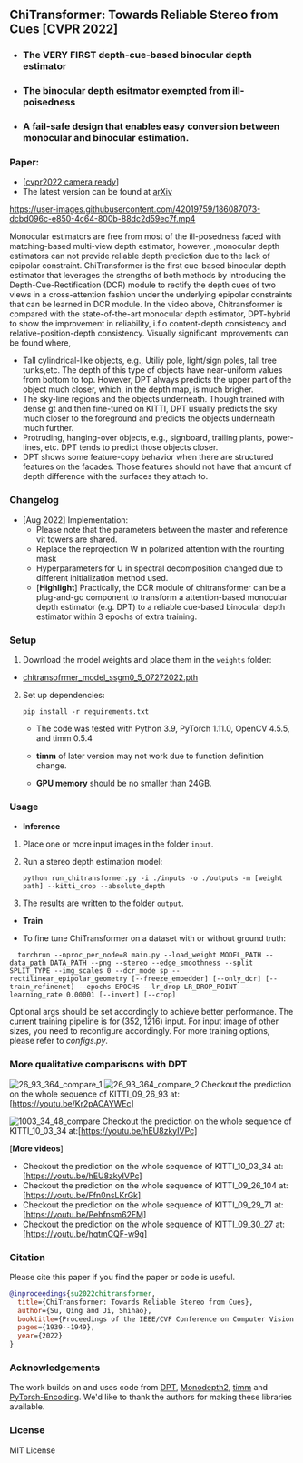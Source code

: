 ## ChiTransformer: Towards Reliable Stereo from Cues [CVPR 2022]
- ### The VERY FIRST depth-cue-based binocular depth estimator
- ### The binocular depth esitmator exempted from ill-poisedness
- ### A fail-safe design that enables easy conversion between monocular and binocular estimation.

### Paper:
- [[cvpr2022 camera ready](https://openaccess.thecvf.com/content/CVPR2022/html/Su_Chitransformer_Towards_Reliable_Stereo_From_Cues_CVPR_2022_paper.html)]
- The latest version can be found at [arXiv](https://arxiv.org/abs/2203.04554)

[//]: # '<img width="1013" alt="image" src="https://user-images.githubusercontent.com/42019759/179230291-b3473a9c-763d-4776-9311-2f3de0d8d267.png">'



https://user-images.githubusercontent.com/42019759/186087073-dcbd096c-e850-4c64-800b-88dc2d59ec7f.mp4   

Monocular estimators are free from most of the ill-posedness faced with matching-based multi-view depth estimator, however, ,monocular depth estimators can not provide reliable depth prediction due to the lack of epipolar constraint. ChiTransformer is the first cue-based binocular depth estimator that leverages the strengths of both methods by introducing the Depth-Cue-Rectification (DCR) module to rectify the depth cues of two views in a cross-attention fashion under the underlying epipolar constraints that can be learned in DCR module. 
In the video above, Chitransformer is compared with the state-of-the-art monocular depth estimator, DPT-hybrid to show the improvement in reliability, i.f.o content-depth consistency and relative-position-depth consistency. Visually significant improvements can be found where,   
- Tall cylindrical-like objects, e.g., Utiliy pole, light/sign poles, tall tree tunks,etc. The depth of this type of objects have near-uniform values from bottom to top. However, DPT always predicts the upper part of the object much closer, which, in the depth map, is much brigher. 
- The sky-line regions and the objects underneath. Though trained with dense gt and then fine-tuned on KITTI, DPT usually predicts the sky much closer to the foreground and predicts the objects underneath much further.
- Protruding, hanging-over objects, e.g., signboard, trailing plants, power-lines, etc. DPT tends to predict those objects closer.
- DPT shows some feature-copy behavior when there are structured features on the facades. Those features should not have that amount of depth difference with the surfaces they attach to.


### Changelog

* [Aug 2022] Implementation:
    - Please note that the parameters between the master and reference vit towers are shared.
    - Replace the reprojection W in polarized attention with the rounting mask
    - Hyperparameters for U in spectral decomposition changed due to different initialization method used.   
    - [**Highlight**] Practically, the DCR module of chitransformer can be a plug-and-go component to transform a attention-based monocular depth estimator (e.g. DPT) to a reliable cue-based binocular depth estimator within 3 epochs of extra training.


### Setup 

1) Download the model weights and place them in the `weights` folder:
- [chitransofrmer_model_ssgm0_5_07272022.pth](https://drive.google.com/file/d/1LIHNdyO8Jbhe0RWbpUzdbSo4zU82Tg41/view?usp=sharing)   


2) Set up dependencies: 

    ```shell
    pip install -r requirements.txt
    ```

   - The code was tested with Python 3.9, PyTorch 1.11.0, OpenCV 4.5.5, and timm 0.5.4
   - **timm** of later version may not work due to function definition change.
   
   - **GPU memory** should be no smaller than 24GB.

### Usage 

- **Inference**

1) Place one or more input images in the folder `input`.

2) Run a stereo depth estimation model:

    ```shell
    python run_chitransformer.py -i ./inputs -o ./outputs -m [weight path] --kitti_crop --absolute_depth 
    ```


3) The results are written to the folder `output`.


- **Train**   

- To fine tune ChiTransformer on a dataset with or without ground truth:   

 ```shell
   torchrun --nproc_per_node=8 main.py --load_weight MODEL_PATH --data_path DATA_PATH --png --stereo --edge_smoothness --split SPLIT_TYPE --img_scales 0 --dcr_mode sp --rectilinear_epipolar_geometry [--freeze_embedder] [--only_dcr] [--train_refinenet] --epochs EPOCHS --lr_drop LR_DROP_POINT --learning_rate 0.00001 [--invert] [--crop]
   ```
Optional args should be set accordingly to achieve better performance. The current training pipeline is for (352, 1216) input. For input image of other sizes, you need to reconfigure accordingly. For more training options, please refer to $configs.py$.
 

### More qualitative comparisons with DPT

![26_93_364_compare_1](https://user-images.githubusercontent.com/42019759/186490687-28468fac-4fbd-4a66-a421-cb3bcc17b5cf.png)
![26_93_364_compare_2](https://user-images.githubusercontent.com/42019759/186490733-446cd8e5-7f92-44ae-8009-59c26291ac8a.png)
Checkout the prediction on the whole sequence of KITTI_09_26_93 at: [https://youtu.be/Kr2pACAYWEc]

![1003_34_48_compare](https://user-images.githubusercontent.com/42019759/186490776-09e8e8c8-e130-4088-9280-aee5236fc763.png)
Checkout the prediction on the whole sequence of KITTI_10_03_34 at:[https://youtu.be/hEU8zkyIVPc]

[**More videos**]
- Checkout the prediction on the whole sequence of KITTI_10_03_34 at: [https://youtu.be/hEU8zkyIVPc]
- Checkout the prediction on the whole sequence of KITTI_09_26_104 at: [https://youtu.be/Ffn0nsLKrGk]
- Checkout the prediction on the whole sequence of KITTI_09_29_71 at: [https://youtu.be/Pehfnsm62FM]
- Checkout the prediction on the whole sequence of KITTI_09_30_27 at: [https://youtu.be/hqtmCQF-w9g]


### Citation

Please cite this paper if you find the paper or code is useful.
```bibtex
@inproceedings{su2022chitransformer,
  title={ChiTransformer: Towards Reliable Stereo from Cues},
  author={Su, Qing and Ji, Shihao},
  booktitle={Proceedings of the IEEE/CVF Conference on Computer Vision and Pattern Recognition},
  pages={1939--1949},
  year={2022}
}
```

### Acknowledgements

The work builds on and uses code from [DPT](https://github.com/isl-org/DPT.git), [Monodepth2](https://github.com/nianticlabs/monodepth2.git), [timm](https://github.com/rwightman/pytorch-image-models) and [PyTorch-Encoding](https://github.com/zhanghang1989/PyTorch-Encoding). We'd like to thank the authors for making these libraries available.

### License 

MIT License 

